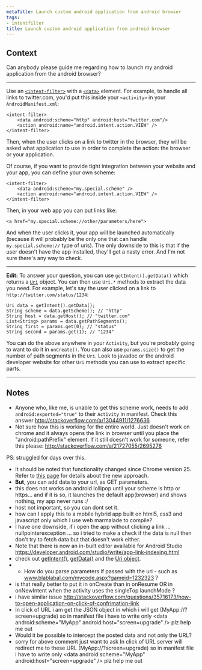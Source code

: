 ```yaml
---
metaTitle: Launch custom android application from android browser
tags:
- intentfilter
title: Launch custom android application from android browser
---
```


## Context

Can anybody please guide me regarding how to launch my android application from the android browser? 



---

Use an [`<intent-filter>`](http://developer.android.com/guide/topics/manifest/intent-filter-element.html) with a [`<data>`](http://developer.android.com/guide/topics/manifest/data-element.html) element. For example, to handle all links to twitter.com, you'd put this inside your `<activity>` in your `AndroidManifest.xml`:



```
<intent-filter>
    <data android:scheme="http" android:host="twitter.com"/>
    <action android:name="android.intent.action.VIEW" />
</intent-filter>

```

Then, when the user clicks on a link to twitter in the browser, they will be asked what application to use in order to complete the action: the browser or your application.


Of course, if you want to provide tight integration between your website and your app, you can define your own scheme:



```
<intent-filter>
    <data android:scheme="my.special.scheme" />
    <action android:name="android.intent.action.VIEW" />
</intent-filter>

```

Then, in your web app you can put links like:



```
<a href="my.special.scheme://other/parameters/here">

```

And when the user clicks it, your app will be launched automatically (because it will probably be the only one that can handle `my.special.scheme://` type of uris). The only downside to this is that if the user doesn't have the app installed, they'll get a nasty error. And I'm not sure there's any way to check.




---


**Edit:** To answer your question, you can use `getIntent().getData()` which returns a [`Uri`](http://d.android.com/reference/android/net/Uri.html) object. You can then use `Uri.*` methods to extract the data you need. For example, let's say the user clicked on a link to `http://twitter.com/status/1234`:



```
Uri data = getIntent().getData();
String scheme = data.getScheme(); // "http"
String host = data.getHost(); // "twitter.com"
List<String> params = data.getPathSegments();
String first = params.get(0); // "status"
String second = params.get(1); // "1234"

```

You can do the above anywhere in your `Activity`, but you're probably going to want to do it in `onCreate()`. You can also use `params.size()` to get the number of path segments in the `Uri`. Look to javadoc or the android developer website for other `Uri` methods you can use to extract specific parts.



---

## Notes

- Anyone who, like me, is unable to get this scheme work, needs to add `android:exported="true"` to their `Activity` in manifest. Check this answer http://stackoverflow.com/a/13044911/1276636
- Not sure how this is working for the entire world. Just doesn't work on chrome and it always opens the link in browser until you place the "android:pathPrefix" element. If it still doesn't work for someone, refer this please: http://stackoverflow.com/a/21727055/2695276

PS: struggled for days over this.
- It should be noted that functionality changed since Chrome version 25. Refer to [this page](https://developer.chrome.com/multidevice/android/intents) for details about the new approach.
- **But**, you can add data to your url, as GET parameters.
-  this does not works on android lollipop until your scheme is http or https... and if it is so, it launches the default app(browser) and shows nothing, my app never runs :/
- host not important, so you can dont set it.
- how can I apply this to a mobile hybrid app built on html5, css3 and javascript only which I use web marmalade to compile?
- I have one downside, if i open the app without clicking a link ... nullpointerexception ... so i tried to make a check if the data is null then don't try to fetch data but that doesn't work either.
- Note that there is now an in-built editor available for Android Studio https://developer.android.com/studio/write/app-link-indexing.html
-  check out [getIntent()](https://developer.android.com/reference/android/app/Activity.html#getIntent()), [getData()](https://developer.android.com/reference/android/content/Intent.html#getData()) and the [Uri object](https://developer.android.com/reference/android/net/Uri.html).
-  - How do you parse parameters if passed with the uri - such as www.blablabal.com/mycode.aspx?gameid=1232323   ?
- is that really better to put it in onCreate than in onResume OR in onNewIntent when the activity uses the singleTop launchMode ?
-  i have similar issue http://stackoverflow.com/questions/35716173/how-to-open-application-on-click-of-confrimation-link
-   In click of URL i am get the JSON object in which i will get   (MyApp://?screen=upgrade)  so in manifest file i have to write only &lt;data android:scheme="MyApp"
              android:host="screen=upgrade" /&gt; plz help me out
- Would it be possible to intercept the posted data and not only the URL?
-   sorry for above comment just want to ask In click of URL server will redirect me to these URL  (MyApp://?screen=upgrade)  so in manifest file i have to write only &lt;data android:scheme="MyApp"
              android:host="screen=upgrade" /&gt; plz help me out
